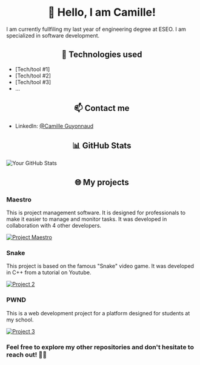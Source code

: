 #  <div align="center">👋 Hello, I am Camille! </div>

I am currently fullfiling my last year of engineering degree at ESEO. I am specialized in software development. 

##  <div align="center"> 🔧 Technologies used </div>

- [Tech/tool #1]
- [Tech/tool #2]
- [Tech/tool #3]
- ...

##  <div align="center"> 📫 Contact me </div>

- LinkedIn: [@Camille Guyonnaud](https://www.linkedin.com/in/camille-guyonnaud/)

##  <div align="center"> 📊 GitHub Stats </div>

![Your GitHub Stats](https://github-readme-stats.vercel.app/api?username=camillegd&show_icons=true&hide=contribs,prs)

##  <div align="center"> 🌐 My projects </div>

<div>
  <h3>Maestro</h3>
  <p>This is project management software. It is designed for professionals to make it easier to manage and monitor tasks. It was developed in collaboration with 4 other developers.</p>
    <a href="https://github.com/Maestro-ESEO/Desktop-App" style="border-radius: 8px;">
    <img src="https://img.shields.io/badge/Project%20%231-%23E34F26?style=flat-square&logo=github&logoColor=white" alt="Project Maestro"/>
    </a>
</div>

<div>
  <h3>Snake</h3>
  <p>This project is based on the famous "Snake" video game. It was developed in C++ from a tutorial on Youtube.</p>
    <a href="https://github.com/camillegd/snake" style="border-radius: 8px;">
    <img src="https://img.shields.io/badge/Project%20%232-%23000000?style=flat-square&logo=github&logoColor=white" alt="Project 2"/>
    </a>
</div>

<div>
  <h3>PWND</h3>
  <p>This is a web development project for a platform designed for students at my school.</p>
    <a href="https://github.com/camillegd/PWND" style="border-radius: 8px;">
    <img src="https://img.shields.io/badge/Project%20%233-%230077B5?style=flat-square&logo=github&logoColor=white" alt="Project 3"/>
    </a>
</div>

<div>
<h3>Feel free to explore my other repositories and don't hesitate to reach out! 👨‍💻</h3>
</div>

